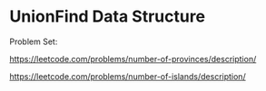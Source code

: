 # UnionFind Data Structure


Problem Set:

https://leetcode.com/problems/number-of-provinces/description/

https://leetcode.com/problems/number-of-islands/description/
